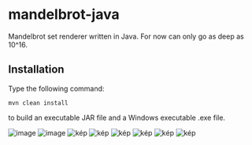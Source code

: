 # mandelbrot-java
Mandelbrot set renderer written in Java. 
For now can only go as deep as 10^16. 

## Installation
Type the following command: 
```
mvn clean install
```
to build an executable JAR file and a Windows executable .exe file. 

![image](https://github.com/szalai-istvan/mandelbrot-java/assets/80052683/4c945347-6345-4461-aead-09ad9f45b207)
![image](https://github.com/szalai-istvan/mandelbrot-java/assets/80052683/a7ac36e6-c04c-4d37-8a65-2836a38ea5d0)
![kép](https://github.com/szalai-istvan/mandelbrot-java/assets/80052683/b44c55ae-67f6-42db-a8e7-6327089ec087)
![kép](https://github.com/szalai-istvan/mandelbrot-java/assets/80052683/6ad9a25c-bd98-455d-aa37-7705b21721fc)
![kép](https://github.com/szalai-istvan/mandelbrot-java/assets/80052683/8ec2ec26-46ab-4ab7-9c90-847cf634edad)
![kép](https://github.com/szalai-istvan/mandelbrot-java/assets/80052683/3855d070-6990-49c8-bfe9-3b6336d5a6fb)
![kép](https://github.com/szalai-istvan/mandelbrot-java/assets/80052683/6286f0ba-0c31-4d3f-8f8b-c4827bbee8e3)
![kép](https://github.com/szalai-istvan/mandelbrot-java/assets/80052683/6d3f7360-cc02-4ae8-8fac-4aacdbf99688)
